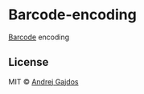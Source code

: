 # Barcode-encoding
[Barcode](https://en.wikipedia.org/wiki/Barcode) encoding

## License

MIT © [Andrej Gajdos](http://andrejgajdos.com)
